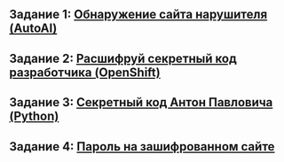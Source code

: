 ## Задание 1: [Обнаружение сайта нарушителя (AutoAI)](01.Network_Intrusion.md)
## Задание 2: [Расшифруй секретный код разработчика (OpenShift)](02.Openshift.md)
## Задание 3: [Секретный код Антон Павловича (Python)](03.Secret_code.md)
## Задание 4: [Пароль на зашифрованном сайте](04.Find_URL.md)

